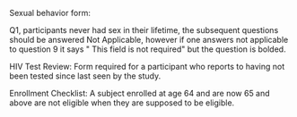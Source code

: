 Sexual behavior form:

Q1, participants never had sex in their lifetime, the subsequent questions should be answered Not Applicable,
however if one answers not applicable to question 9 it says " This field is not required" but the question is bolded.

HIV Test Review:
Form required for a participant who reports to having not been tested since last seen by the study.

Enrollment Checklist:
A subject enrolled at age 64 and are now 65 and above are not eligible when they are supposed to be eligible.